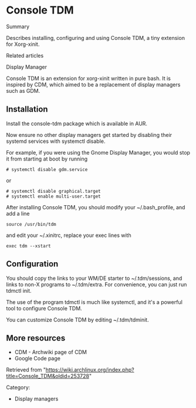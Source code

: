 Console TDM
===========

Summary

Describes installing, configuring and using Console TDM, a tiny
extension for Xorg-xinit.

Related articles

Display Manager

Console TDM is an extension for xorg-xinit written in pure bash. It is
inspired by CDM, which aimed to be a replacement of display managers
such as GDM.

Installation
------------

Install the console-tdm package which is available in AUR.

Now ensure no other display managers get started by disabling their
systemd services with systemctl disable.

For example, if you were using the Gnome Display Manager, you would stop
it from starting at boot by running

    # systemctl disable gdm.service

or

    # systemctl disable graphical.target
    # systemctl enable multi-user.target

After installing Console TDM, you should modify your ~/.bash_profile,
and add a line

    source /usr/bin/tdm

and edit your ~/.xinitrc, replace your exec lines with

    exec tdm --xstart

Configuration
-------------

You should copy the links to your WM/DE starter to ~/.tdm/sessions, and
links to non-X programs to ~/.tdm/extra. For convenience, you can just
run tdmctl init.

The use of the program tdmctl is much like systemctl, and it's a
powerful tool to configure Console TDM.

You can customize Console TDM by editing ~/.tdm/tdminit.

More resources
--------------

-   CDM - Archwiki page of CDM
-   Google Code page

Retrieved from
"https://wiki.archlinux.org/index.php?title=Console_TDM&oldid=253728"

Category:

-   Display managers
